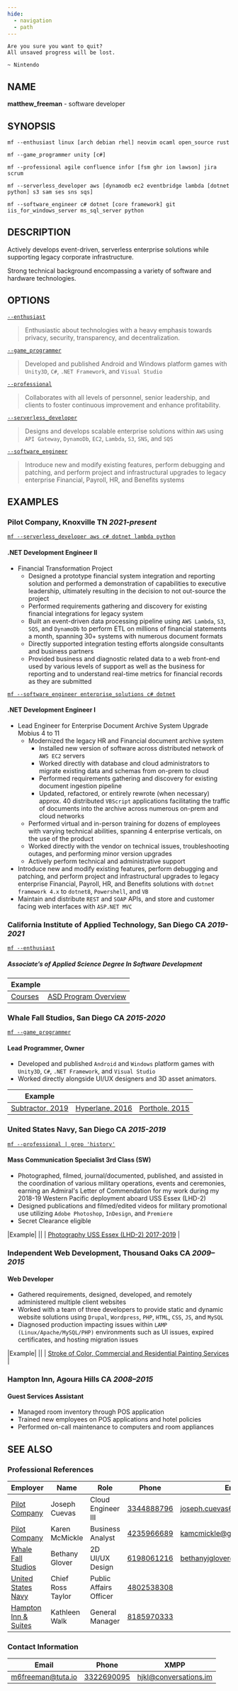 ```yaml
---
hide:
  - navigation
  - path
---
```


``` plaintext
Are you sure you want to quit?
All unsaved progress will be lost.

~ Nintendo
```

## NAME

**matthew_freeman** - software developer

## SYNOPSIS

`mf --enthusiast linux [arch debian rhel] neovim ocaml open_source rust`

`mf --game_programmer unity [c#]`

`mf --professional agile confluence infor [fsm ghr ion lawson] jira scrum`

`mf --serverless_developer aws [dynamodb ec2 eventbridge lambda [dotnet python] s3 sam ses sns sqs]`

`mf --software_engineer c# dotnet [core framework] git iis_for_windows_server ms_sql_server python`

## DESCRIPTION

Actively develops event-driven, serverless enterprise solutions while supporting legacy corporate infrastructure.

Strong technical background encompassing a variety of software and hardware technologies.

## OPTIONS

[`--enthusiast`](#california-institute-of-applied-technology-san-diego-ca-2019-2021)

> Enthusiastic about technologies with a heavy emphasis towards privacy, security, transparency, and decentralization.

[`--game_programmer`](#whale-fall-studios-san-diego-ca-2015-2020)

> Developed and published Android and Windows platform games with `Unity3D`, `C#`, `.NET Framework`, and `Visual Studio`

[`--professional`](#united-states-navy-san-diego-ca-2015-2019)

> Collaborates with all levels of personnel, senior leadership, and clients to foster continuous improvement and enhance profitability.

[`--serverless_developer`](#pilot-company-knoxville-tn-2021-present)

> Designs and develops scalable enterprise solutions within `AWS` using `API Gateway`, `DynamoDb`, `EC2`, `Lambda`, `S3`, `SNS`, and `SQS`

[`--software_engineer`](#pilot-company-knoxville-tn-2021-present)

> Introduce new and modify existing features, perform debugging and patching, and perform project and infrastructural upgrades to legacy enterprise Financial, Payroll, HR, and Benefits systems

## EXAMPLES

### **Pilot Company, Knoxville TN** *2021-present*  

[`mf --serverless_developer aws c# dotnet lambda python`](#options)

#### .NET Development Engineer II

- Financial Transformation Project
    - Designed a prototype financial system integration and reporting solution and performed a demonstration of capabilities to executive leadership, ultimately resulting in the decision to not out-source the project
    - Performed requirements gathering and discovery for existing financial integrations for legacy system
    - Built an event-driven data processing pipeline using `AWS Lambda`, `S3`, `SQS`, and `DynamoDb` to perform ETL on millions of financial statements a month, spanning 30+ systems with numerous document formats
    - Directly supported integration testing efforts alongside consultants and business partners
    - Provided business and diagnostic related data to a web front-end used by various levels of support as well as the business for reporting and to understand real-time metrics for financial records as they are submitted

[`mf --software_engineer enterprise_solutions c# dotnet`](#options)

#### .NET Development Engineer I

- Lead Engineer for Enterprise Document Archive System Upgrade Mobius 4 to 11
    - Modernized the legacy HR and Financial document archive system
        - Installed new version of software across distributed network of `AWS EC2` servers
        - Worked directly with database and cloud administrators to migrate existing data and schemas from on-prem to cloud
        - Performed requirements gathering and discovery for existing document ingestion pipeline
        - Updated, refactored, or entirely rewrote (when necessary) approx. 40 distributed `VBScript` applications facilitating the traffic of documents into the archive across numerous on-prem and cloud networks
    - Performed virtual and in-person training for dozens of employees with varying technical abilities, spanning 4 enterprise verticals, on the use of the product
    - Worked directly with the vendor on technical issues, troubleshooting outages, and performing minor version upgrades
    - Actively perform technical and administrative support
- Introduce new and modify existing features, perform debugging and patching, and perform project and infrastructural upgrades to legacy enterprise Financial, Payroll, HR, and Benefits solutions with `dotnet framework 4.x` to `dotnet8`, `Powershell`, and `VB`
- Maintain and distribute `REST` and `SOAP` APIs, and store and customer facing web interfaces with `ASP.NET MVC`

### **California Institute of Applied Technology, San Diego CA** *2019-2021*  

[`mf --enthusiast`](#options)

##### Associate’s of Applied Science Degree In Software Development

|Example||
|-|-|
| [Courses](https://github.com/m6freeman/ciat/) | [ASD Program Overview](https://www.ciat.edu/wp-content/uploads/2024/07/ASD-Software-Development-CIAT-2024-Program-Guide.pdf) |

### **Whale Fall Studios, San Diego CA** *2015-2020*  

[`mf --game_programmer`](#options)

#### Lead Programmer, Owner

- Developed and published `Android` and `Windows` platform games with `Unity3D`, `C#`, `.NET Framework`, and `Visual Studio`
- Worked directly alongside UI/UX designers and 3D asset animators.

|Example|||
|-|-|-|
|[Subtractor, 2019](https://m6freeman.github.io/Subtractor) |[Hyperlane, 2016](https://m6freeman.github.io/Hyperlane) |[Porthole, 2015](https://m6freeman.github.io/Porthole)|

### **United States Navy, San Diego CA** *2015-2019*  

[`mf --professional | grep 'history'`](#options)

#### Mass Communication Specialist 3rd Class (SW)

- Photographed, filmed, journal/documented, published, and assisted in the coordination of various military operations, events and ceremonies, earning an Admiral's Letter of Commendation for my work during my 2018-19 Western Pacific deployment aboard USS Essex (LHD-2) 
- Designed publications and filmed/edited videos for military promotional use utilizing `Adobe Photoshop`, `InDesign`, and `Premiere`
- Secret Clearance eligible

|Example|
||
| [Photography USS Essex (LHD-2) 2017-2019](https://github.com/m6freeman/uss_essex_photos) |

### **Independent Web Development, Thousand Oaks CA** *2009–2015*

#### Web Developer

- Gathered requirements, designed, developed, and remotely administered multiple client websites
- Worked with a team of three developers to provide static and dynamic website solutions using `Drupal`, `Wordpress`, `PHP`, `HTML`, `CSS`, `JS`, and `MySQL`
- Diagnosed production impacting issues within `LAMP (Linux/Apache/MySQL/PHP)` environments such as UI issues, expired certificates, and hosting migration issues

|Example|
||
| [Stroke of Color, Commercial and Residential Painting Services](https://web.archive.org/web/20141217125309/http://mindysstrokeofcolor.com/) |

### **Hampton Inn, Agoura Hills CA** *2008–2015*  

#### Guest Services Assistant

- Managed room inventory through POS application
- Trained new employees on POS applications and hotel policies
- Performed on-call maintenance to computers and room appliances

## SEE ALSO

### Professional References

|Employer|Name|Role|Phone|Email|
|-|-|-|-|-|
|[Pilot Company](https://www.pilotcompany.com/)|Joseph Cuevas|Cloud Engineer III|[3344888796](tel:+13344888796)|[joseph.cuevas6758@gmail.com](mailto:joseph.cuevas6758@gmail.com)|
|[Pilot Company](https://www.pilotcompany.com/)|Karen McMickle|Business Analyst|[4235966689](tel:+14235966689)|[kamcmickle@gmail.com](mailto:kamcmickle@gmail.com)|
|[Whale Fall Studios](https://m6freeman.itch.io/)|Bethany Glover|2D UI/UX Design|[6198061216](tel:+6198061216)|[bethanyjglover@gmail.com](mailto:bethanyjglover@gmail.com)|
|[United States Navy](https://www.navy.mil/)|Chief Ross Taylor|Public Affairs Officer|[4802538308](tel:+14802538308)||
|[Hampton Inn & Suites](https://www.hilton.com/en/hotels/agocahx-hampton-suites-agoura-hills/)|Kathleen Walk|General Manager|[8185970333](tel:+18185970333)||

### Contact Information
|Email|Phone|XMPP|
|-|-|-|
|[m6freeman@tuta.io](mailto:m6freeman@tuta.io)|[3322690095](tel:+3322690095)|[hjkl@conversations.im](xmpp:hjkl@conversations.im)|

